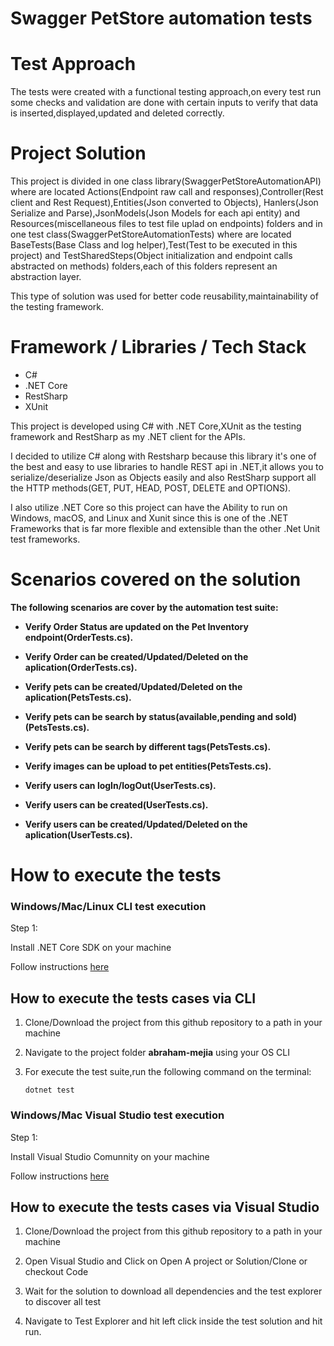 
# Swagger PetStore automation tests

# Test Approach

The tests were created with a functional testing approach,on every test run some checks and validation are done with certain inputs to verify that data is inserted,displayed,updated and deleted correctly.

# Project Solution

This project is divided in one class library(SwaggerPetStoreAutomationAPI) where are located Actions(Endpoint raw call and responses),Controller(Rest client and Rest Request),Entities(Json converted to Objects),
Hanlers(Json Serialize and Parse),JsonModels(Json Models for each api entity) and Resources(miscellaneous files to test file uplad on endpoints) folders and in one test class(SwaggerPetStoreAutomationTests) where are located BaseTests(Base Class and log helper),Test(Test to be executed in this project) and TestSharedSteps(Object initialization and endpoint calls abstracted on methods) folders,each of this folders 
represent an abstraction layer.

This type of solution was used for better code reusability,maintainability of the testing framework.


# Framework / Libraries / Tech Stack 

* C#
* .NET Core
* RestSharp
* XUnit

This project is developed using C# with .NET Core,XUnit as the testing framework and RestSharp as my .NET client for the APIs.

I decided to utilize C# along with Restsharp because this library it's one of the best and easy to use libraries to handle REST api in .NET,it allows you to serialize/deserialize Json as Objects easily and also RestSharp support all the HTTP methods(GET, PUT, HEAD, POST, DELETE and OPTIONS).

I also utilize .NET Core so this project can have the Ability to run on Windows, macOS, and Linux and Xunit since this is one of the .NET Frameworks that is far more flexible and extensible than the other .Net Unit test frameworks.

# Scenarios covered on the solution

**The following scenarios are cover by the automation test suite:**

*  **Verify Order Status are updated on the Pet Inventory endpoint(OrderTests.cs).**

*  **Verify Order can be created/Updated/Deleted on the aplication(OrderTests.cs).**
  
* **Verify pets can be created/Updated/Deleted on the aplication(PetsTests.cs).**

* **Verify pets can be search by status(available,pending and sold)(PetsTests.cs).**
  
* **Verify pets can be search by different tags(PetsTests.cs).**

* **Verify images can be upload to pet entities(PetsTests.cs).**

* **Verify users can logIn/logOut(UserTests.cs).**

* **Verify users can be created(UserTests.cs).**

* **Verify users can be created/Updated/Deleted on the aplication(UserTests.cs).**

# How to execute the tests

### Windows/Mac/Linux CLI test execution ###

Step 1:

Install .NET Core SDK on your machine

Follow instructions [here](https://dotnet.microsoft.com/download)

## How to execute the tests cases via CLI


1. Clone/Download the project from this github repository to a path in your machine

2. Navigate to the project folder **abraham-mejia** using your OS CLI

3. For execute the test suite,run the following command on the terminal:

    `dotnet test`


### Windows/Mac Visual Studio test execution ###

Step 1:

Install Visual Studio Comunnity on your machine

Follow instructions [here](https://visualstudio.microsoft.com/downloads/)

## How to execute the tests cases via Visual Studio


1. Clone/Download the project from this github repository to a path in your machine

2. Open Visual Studio and Click on Open A project or Solution/Clone or checkout Code 

3. Wait for the solution to download all dependencies and the test explorer to discover all test

4. Navigate to Test Explorer and hit left click inside the test solution and hit run.